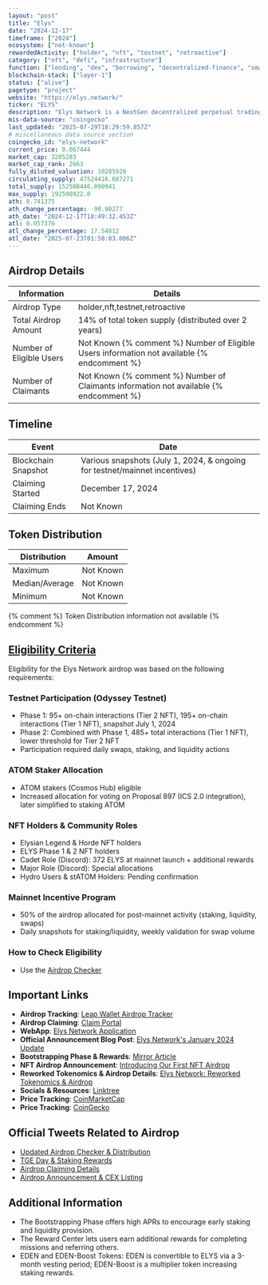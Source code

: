 ```yaml
---
layout: "post"
title: "Elys"
date: "2024-12-17"
timeframe: ["2024"]
ecosystem: ["not-known"]
rewardedActivity: ["holder", "nft", "testnet", "retroactive"]
category: ["nft", "defi", "infrastructure"]
function: ["lending", "dex", "borrowing", "decentralized-finance", "smart-contract-platform"]
blockchain-stack: ["layer-1"]
status: ["alive"]
pagetype: "project"
website: "https://elys.network/"
ticker: "ELYS"
description: "Elys Network is a NextGen decentralized perpetual trading and leverage LP platform built on a fast Layer 1 blockchain. It offers ultra-low fees, multi-token liquidity pools, a decentralized oracle for price aggregation, and an intuitive WebApp for seamless onboarding."
mis-data-source: "coingecko"
last_updated: "2025-07-29T18:29:59.857Z"
# miscellaneous data source section
coingecko_id: "elys-network"
current_price: 0.067444
market_cap: 3205283
market_cap_rank: 2663
fully_diluted_valuation: 10285928
circulating_supply: 47524416.687271
total_supply: 152508446.090941
max_supply: 192590922.0
ath: 0.741375
ath_change_percentage: -90.90277
ath_date: "2024-12-17T18:49:32.453Z"
atl: 0.057376
atl_change_percentage: 17.54812
atl_date: "2025-07-23T01:58:03.006Z"
---
```


## Airdrop Details

| Information              | Details                                                                                     |
| ------------------------ | ------------------------------------------------------------------------------------------- |
| Airdrop Type             | holder,nft,testnet,retroactive                                                              |
| Total Airdrop Amount     | 14% of total token supply (distributed over 2 years)                                        |
| Number of Eligible Users | Not Known {% comment %} Number of Eligible Users information not available {% endcomment %} |
| Number of Claimants      | Not Known {% comment %} Number of Claimants information not available {% endcomment %}      |

## Timeline

| Event               | Date                                                                       |
| ------------------- | -------------------------------------------------------------------------- |
| Blockchain Snapshot | Various snapshots (July 1, 2024, & ongoing for testnet/mainnet incentives) |
| Claiming Started    | December 17, 2024                                                          |
| Claiming Ends       | Not Known                                                                  |

## Token Distribution

| Distribution   | Amount    |
| -------------- | --------- |
| Maximum        | Not Known |
| Median/Average | Not Known |
| Minimum        | Not Known |

{% comment %} Token Distribution information not available {% endcomment %}

## [Eligibility Criteria](https://airdrop.elys.network)

Eligibility for the Elys Network airdrop was based on the following requirements:

### Testnet Participation (Odyssey Testnet)
- Phase 1: 95+ on-chain interactions (Tier 2 NFT), 195+ on-chain interactions (Tier 1 NFT), snapshot July 1, 2024
- Phase 2: Combined with Phase 1, 485+ total interactions (Tier 1 NFT), lower threshold for Tier 2 NFT
- Participation required daily swaps, staking, and liquidity actions

### ATOM Staker Allocation
- ATOM stakers (Cosmos Hub) eligible
- Increased allocation for voting on Proposal 897 (ICS 2.0 integration), later simplified to staking ATOM

### NFT Holders & Community Roles
- Elysian Legend & Horde NFT holders
- ELYS Phase 1 & 2 NFT holders
- Cadet Role (Discord): 372 ELYS at mainnet launch + additional rewards
- Major Role (Discord): Special allocations
- Hydro Users & stATOM Holders: Pending confirmation

### Mainnet Incentive Program
- 50% of the airdrop allocated for post-mainnet activity (staking, liquidity, swaps)
- Daily snapshots for staking/liquidity, weekly validation for swap volume

### How to Check Eligibility
- Use the [Airdrop Checker](https://airdrop.elys.network)

## Important Links

- **Airdrop Tracking**: [Leap Wallet Airdrop Tracker](https://cosmos.leapwallet.io/airdrops)
- **Airdrop Claiming**: [Claim Portal](https://airdrop.elys.network)
- **WebApp**: [Elys Network Application](https://app.elys.network)
- **Official Announcement Blog Post**: [Elys Network's January 2024 Update](https://elysnetwork.medium.com/elys-networks-january-2024-update-testnet-airdrop-and-more-f842f7452a20)
- **Bootstrapping Phase & Rewards**: [Mirror Article](https://mirror.xyz/elys-network.eth/crB8IIyBmN1BDhhJ0x5uOvKiwrKibC16vWafXi7SkAo)
- **NFT Airdrop Announcement**: [Introducing Our First NFT Airdrop](https://mirror.xyz/elys-network.eth/rdGQUK54uKZAHPrrVsdBlE_j4ZiQX0vGAe0u8uSbwEw)
- **Reworked Tokenomics & Airdrop Details**: [Elys Network: Reworked Tokenomics & Airdrop](https://mirror.xyz/elys-network.eth/YbCsO4mjXfCLmNvujCGqfL5oIz1w9_hERpEoEf4q1hc)
- **Socials & Resources**: [Linktree](https://linktr.ee/elysnetwork)
- **Price Tracking**: [CoinMarketCap](https://coinmarketcap.com/currencies/elys-network)
- **Price Tracking**: [CoinGecko](https://www.coingecko.com/en/coins/elys-network)

## Official Tweets Related to Airdrop

- [Updated Airdrop Checker & Distribution](https://x.com/elys_network/status/1864087777459212453)
- [TGE Day & Staking Rewards](https://x.com/elys_network/status/1868635650141888696)
- [Airdrop Claiming Details](https://x.com/elys_network/status/1869177238333338108)
- [Airdrop Announcement & CEX Listing](https://x.com/elys_network/status/1868956707084550584)

## Additional Information

- The Bootstrapping Phase offers high APRs to encourage early staking and liquidity provision.
- The Reward Center lets users earn additional rewards for completing missions and referring others.
- EDEN and EDEN-Boost Tokens: EDEN is convertible to ELYS via a 3-month vesting period; EDEN-Boost is a multiplier token increasing staking rewards.